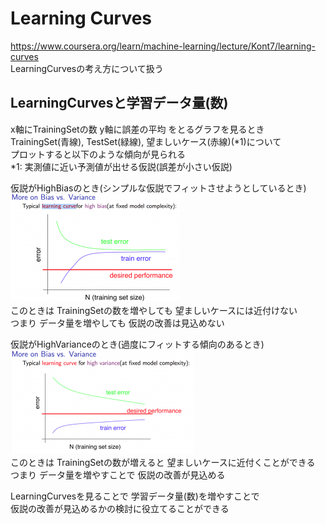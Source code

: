 # Learning Curves
https://www.coursera.org/learn/machine-learning/lecture/Kont7/learning-curves  
LearningCurvesの考え方について扱う  

## LearningCurvesと学習データ量(数)
x軸にTrainingSetの数 y軸に誤差の平均 をとるグラフを見るとき  
TrainingSet(青線), TestSet(緑線), 望ましいケース(赤線)(\*1)について  
プロットすると以下のような傾向が見られる  
\*1: 実測値に近い予測値が出せる仮説(誤差が小さい仮説)  

仮説がHighBiasのとき(シンプルな仮説でフィットさせようとしているとき)  
<img src="../../img/06_05_learning_rate_on_high_bias.png" >  
このときは TrainingSetの数を増やしても 望ましいケースには近付けない  
つまり データ量を増やしても 仮説の改善は見込めない  

仮説がHighVarianceのとき(過度にフィットする傾向のあるとき)  
<img src="../../img/06_05_learning_rate_on_high_variance.png" >  
このときは TrainingSetの数が増えると 望ましいケースに近付くことができる  
つまり データ量を増やすことで 仮説の改善が見込める  

LearningCurvesを見ることで 学習データ量(数)を増やすことで  
仮説の改善が見込めるかの検討に役立てることができる  
